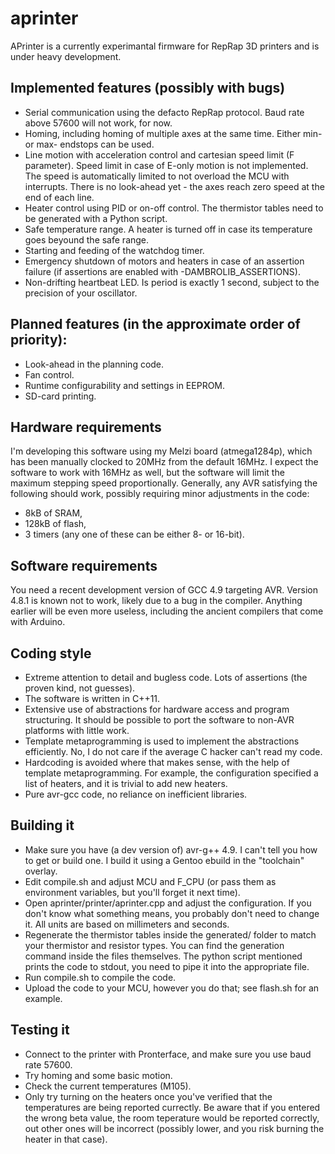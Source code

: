 aprinter
========

APrinter is a currently experimantal firmware for RepRap 3D printers and is under heavy development.

## Implemented features (possibly with bugs)

  * Serial communication using the defacto RepRap protocol. Baud rate above 57600 will not work, for now.
  * Homing, including homing of multiple axes at the same time. Either min- or max- endstops can be used.
  * Line motion with acceleration control and cartesian speed limit (F parameter).
    Speed limit in case of E-only motion is not implemented.
    The speed is automatically limited to not overload the MCU with interrupts.
    There is no look-ahead yet - the axes reach zero speed at the end of each line.
  * Heater control using PID or on-off control. The thermistor tables need to be generated with a Python script.
  * Safe temperature range. A heater is turned off in case its temperature goes beyound the safe range.
  * Starting and feeding of the watchdog timer.
  * Emergency shutdown of motors and heaters in case of an assertion failure
    (if assertions are enabled with -DAMBROLIB_ASSERTIONS).
  * Non-drifting heartbeat LED. Is period is exactly 1 second, subject to the precision of your oscillator.

## Planned features (in the approximate order of priority):

  * Look-ahead in the planning code.
  * Fan control.
  * Runtime configurability and settings in EEPROM.
  * SD-card printing.

## Hardware requirements

I'm developing this software using my Melzi board (atmega1284p),
which has been manually clocked to 20MHz from the default 16MHz.
I expect the software to work with 16MHz as well, but the software will limit the maximum stepping speed
proportionally. Generally, any AVR satisfying the following should work,
possibly requiring minor adjustments in the code:

  * 8kB of SRAM,
  * 128kB of flash,
  * 3 timers (any one of these can be either 8- or 16-bit).

## Software requirements

You need a recent development version of GCC 4.9 targeting AVR.
Version 4.8.1 is known not to work, likely due to a bug in the compiler.
Anything earlier will be even more useless, including the ancient compilers that come with Arduino.

## Coding style

  * Extreme attention to detail and bugless code. Lots of assertions (the proven kind, not guesses).
  * The software is written in C++11.
  * Extensive use of abstractions for hardware access and program structuring.
    It should be possible to port the software to non-AVR platforms with little work.
  * Template metaprogramming is used to implement the abstractions efficiently.
    No, I do not care if the average C hacker can't read my code.
  * Hardcoding is avoided where that makes sense, with the help of template metaprogramming.
    For example, the configuration specified a list of heaters, and it is trivial to add new heaters.
  * Pure avr-gcc code, no reliance on inefficient libraries.

## Building it

  * Make sure you have (a dev version of) avr-g++ 4.9. I can't tell you how to get or build one.
    I build it using a Gentoo ebuild in the "toolchain" overlay.
  * Edit compile.sh and adjust MCU and F_CPU (or pass them as environment variables, but you'll forget it next time).
  * Open aprinter/printer/aprinter.cpp and adjust the configuration.
    If you don't know what something means, you probably don't need to change it.
    All units are based on millimeters and seconds.
  * Regenerate the thermistor tables inside the generated/ folder to match your thermistor and resistor types.
    You can find the generation command inside the files themselves.
    The python script mentioned prints the code to stdout, you need to pipe it into the appropriate file.
  * Run compile.sh to compile the code.
  * Upload the code to your MCU, however you do that; see flash.sh for an example.

## Testing it

  * Connect to the printer with Pronterface, and make sure you use baud rate 57600.
  * Try homing and some basic motion.
  * Check the current temperatures (M105).
  * Only try turning on the heaters once you've verified that the temperatures are being reported currectly.
    Be aware that if you entered the wrong beta value, the room teperature would be reported correctly,
    out other ones will be incorrect (possibly lower, and you risk burning the heater in that case).
